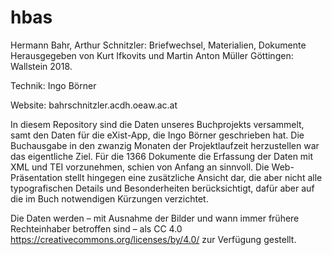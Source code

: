 # hbas
Hermann Bahr, Arthur Schnitzler: Briefwechsel, Materialien, Dokumente
Herausgegeben von Kurt Ifkovits und Martin Anton Müller
Göttingen: Wallstein 2018.

Technik: Ingo Börner

Website: bahrschnitzler.acdh.oeaw.ac.at

In diesem Repository sind die Daten unseres Buchprojekts versammelt, samt den Daten für die eXist-App, die Ingo Börner geschrieben hat. Die Buchausgabe in den zwanzig Monaten der Projektlaufzeit herzustellen war das eigentliche Ziel. Für die 1366 Dokumente die Erfassung der Daten mit XML und TEI vorzunehmen, schien von Anfang an sinnvoll. Die Web-Präsentation stellt hingegen eine zusätzliche Ansicht dar, die aber nicht alle typografischen Details und Besonderheiten berücksichtigt, dafür aber auf die im Buch notwendigen Kürzungen verzichtet.

Die Daten werden – mit Ausnahme der Bilder und wann immer frühere Rechteinhaber betroffen sind – als CC 4.0 https://creativecommons.org/licenses/by/4.0/ zur Verfügung gestellt. 
